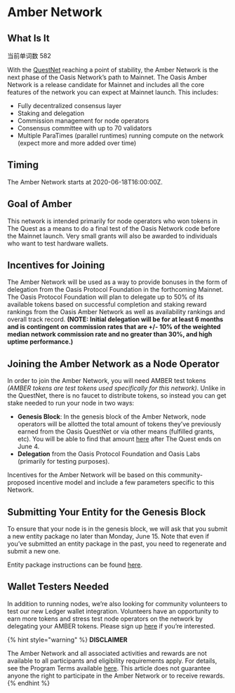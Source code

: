 # Amber Network

## What Is It

当前单词数 582

With the [QuestNet](../quest-network/) reaching a point of stability, the Amber Network is the next phase of the Oasis Network’s path to Mainnet. The Oasis Amber Network is a release candidate for Mainnet and includes all the core features of the network you can expect at Mainnet launch. This includes:

* Fully decentralized consensus layer
* Staking and delegation
* Commission management for node operators
* Consensus committee with up to 70 validators
* Multiple ParaTimes \(parallel runtimes\) running compute on the network \(expect more and more added over time\)

## Timing

The Amber Network starts at 2020-06-18T16:00:00Z.

## Goal of Amber

This network is intended primarily for node operators who won tokens in The Quest as a means to do a final test of the Oasis Network code before the Mainnet launch. Very small grants will also be awarded to individuals who want to test hardware wallets.

## Incentives for Joining

The Amber Network will be used as a way to provide bonuses in the form of delegation from the Oasis Protocol Foundation in the forthcoming Mainnet. The Oasis Protocol Foundation will plan to delegate up to 50% of its available tokens based on successful completion and staking reward rankings from the Oasis Amber Network as well as availability rankings and overall track record. **\(NOTE: Initial delegation will be for at least 6 months and is contingent on commission rates that are +/- 10% of the weighted median network commission rate and no greater than 30%, and high uptime performance.\)**

## Joining the Amber Network as a Node Operator

In order to join the Amber Network, you will need AMBER test tokens _\(AMBER tokens are test tokens used specifically for this network\)._ Unlike in the QuestNet, there is no faucet to distribute tokens, so instead you can get stake needed to run your node in two ways:

* **Genesis Block**: In the genesis block of the Amber Network, node operators will be allotted the total amount of tokens they’ve previously earned from the Oasis QuestNet or via other means \(fulfilled grants, etc\). You will be able to find that amount [here](https://docs.google.com/spreadsheets/d/1oHsCC31MW8KuN4eIY_YRD2y8baGewtIC3okYT4H9TGk/edit?usp=sharing) after The Quest ends on June 4.
* **Delegation** from the Oasis Protocol Foundation and Oasis Labs \(primarily for testing purposes\).

Incentives for the Amber Network will be based on this community-proposed incentive model and include a few parameters specific to this Network.

## Submitting Your Entity for the Genesis Block

To ensure that your node is in the genesis block, we will ask that you submit a new entity package no later than Monday, June 15. Note that even if you’ve submitted an entity package in the past, you need to regenerate and submit a new one.

Entity package instructions can be found [here](../../operator-docs/creating-an-entity-package.md).

## Wallet Testers Needed

In addition to running nodes, we’re also looking for community volunteers to test our new Ledger wallet integration. Volunteers have an opportunity to earn more tokens and stress test node operators on the network by delegating your AMBER tokens. Please sign up [here](https://oasisfoundation.typeform.com/to/w3y3qI) if you’re interested.

{% hint style="warning" %}
**DISCLAIMER**

The Amber Network and all associated activities and rewards are not available to all participants and eligibility requirements apply. For details, see the Program Terms available [here](https://docsend.com/view/zv5cfia). This article does not guarantee anyone the right to participate in the Amber Network or to receive rewards.
{% endhint %}

